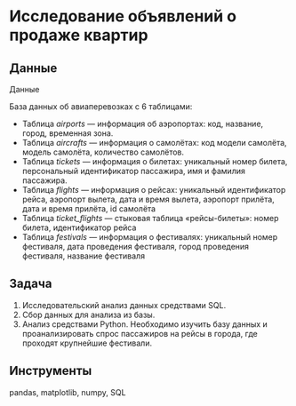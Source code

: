 # Исследование объявлений о продаже квартир

## Данные 
Данные

База данных об авиаперевозках с 6 таблицами:
- Таблица *airports* — информация об аэропортах: код, название, город, временная зона.
- Таблица *aircrafts* — информация о самолётах: код модели самолёта, модель самолёта, количество самолётов.
- Таблица *tickets* — информация о билетах: уникальный номер билета, персональный идентификатор пассажира, имя и фамилия пассажира.
- Таблица *flights* — информация о рейсах: уникальный идентификатор рейса, аэропорт вылета, дата и время вылета, аэропорт прилёта, дата и время прилёта, id самолёта
- Таблица *ticket_flights* — стыковая таблица «рейсы-билеты»: номер билета, идентификатор рейса
- Таблица *festivals* — информация о фестивалях: уникальный номер фестиваля, дата проведения фестиваля, город проведения фестиваля, название фестиваля


## Задача 
1. Исследовательский анализ данных средствами SQL.
2. Сбор данных для анализа из базы.
3. Анализ средствами Python.
Необходимо изучить базу данных и проанализировать спрос пассажиров на рейсы в города, где проходят крупнейшие фестивали.


## Инструменты
pandas, matplotlib, numpy, SQL

